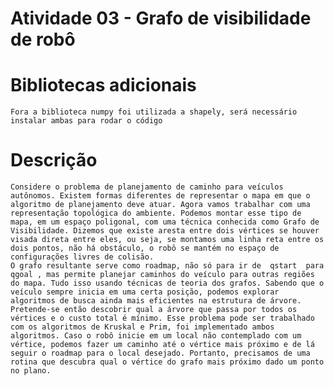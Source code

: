 # Atividade 03 - Grafo de visibilidade de robô
  # Bibliotecas adicionais
    Fora a biblioteca numpy foi utilizada a shapely, será necessário instalar ambas para rodar o código

  # Descrição
    Considere o problema de planejamento de caminho para veículos autônomos. Existem formas diferentes de representar o mapa em que o algoritmo de planejamento deve atuar. Agora vamos trabalhar com uma representação topológica do ambiente. Podemos montar esse tipo de mapa, em um espaço poligonal, com uma técnica conhecida como Grafo de Visibilidade. Dizemos que existe aresta entre dois vértices se houver visada direta entre eles, ou seja, se montamos uma linha reta entre os dois pontos, não há obstáculo, o robô se mantém no espaço de configurações livres de colisão.
    O grafo resultante serve como roadmap, não só para ir de  qstart  para  qgoal , mas permite planejar caminhos do veículo para outras regiões do mapa. Tudo isso usando técnicas de teoria dos grafos. Sabendo que o veículo sempre inicia em uma certa posição, podemos explorar algoritmos de busca ainda mais eficientes na estrutura de árvore. Pretende-se então descobrir qual a árvore que passa por todos os vértices e o custo total é mínimo. Esse problema pode ser trabalhado com os algoritmos de Kruskal e Prim, foi implementado ambos algoritmos. Caso o robô inicie em um local não contemplado com um vértice, podemos fazer um caminho até o vértice mais próximo e de lá seguir o roadmap para o local desejado. Portanto, precisamos de uma rotina que descubra qual o vértice do grafo mais próximo dado um ponto no plano.